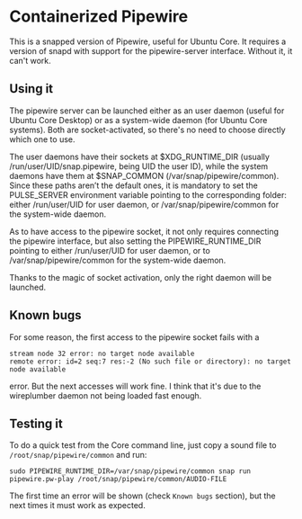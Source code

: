 # Containerized Pipewire

This is a snapped version of Pipewire, useful for Ubuntu Core.
It requires a version of snapd with support for the pipewire-server
interface. Without it, it can't work.

## Using it

The pipewire server can be launched either as an user daemon (useful
for Ubuntu Core Desktop) or as a system-wide daemon (for Ubuntu Core
systems). Both are socket-activated, so there's no need to choose
directly which one to use.

The user daemons have their sockets at $XDG_RUNTIME_DIR
(usually /run/user/UID/snap.pipewire, being UID the user ID), while the
system daemons have them at $SNAP_COMMON (/var/snap/pipewire/common).
Since these paths aren’t the default ones, it is mandatory to set
the PULSE_SERVER environment variable pointing to the corresponding
folder: either /run/user/UID for user daemon, or /var/snap/pipewire/common
for the system-wide daemon.

As to have access to the pipewire socket, it not only requires connecting
the pipewire interface, but also setting the PIPEWIRE_RUNTIME_DIR pointing
to either /run/user/UID for user daemon, or to /var/snap/pipewire/common
for the system-wide daemon.

Thanks to the magic of socket activation, only the right daemon will
be launched.

## Known bugs

For some reason, the first access to the pipewire socket fails with a

    stream node 32 error: no target node available
    remote error: id=2 seq:7 res:-2 (No such file or directory): no target node available

error. But the next accesses will work fine. I think that it's due to
the wireplumber daemon not being loaded fast enough.

## Testing it

To do a quick test from the Core command line, just copy a sound file to
`/root/snap/pipewire/common` and run:

    sudo PIPEWIRE_RUNTIME_DIR=/var/snap/pipewire/common snap run pipewire.pw-play /root/snap/pipewire/common/AUDIO-FILE

The first time an error will be shown (check `Known bugs` section), but the next
times it must work as expected.
